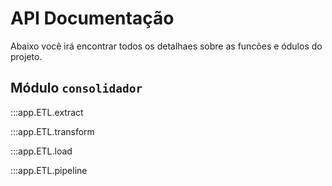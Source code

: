 # API Documentação

Abaixo você irá encontrar todos os detalhaes sobre as funcões e ódulos do projeto.

## Módulo `consolidador`

:::app.ETL.extract

:::app.ETL.transform

:::app.ETL.load

:::app.ETL.pipeline
